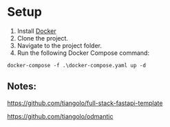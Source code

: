 # Setup 
1. Install [Docker](https://www.docker.com/products/docker-desktop/)
2. Clone the project.
3. Navigate to the project folder.
4. Run the following Docker Compose command:

```
docker-compose -f .\docker-compose.yaml up -d
```




## Notes:
https://github.com/tiangolo/full-stack-fastapi-template

https://github.com/tiangolo/odmantic